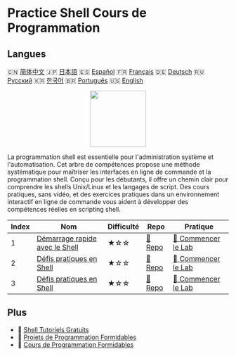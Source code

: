 # Practice Shell Cours de Programmation

## Langues

🇨🇳 [简体中文](README_zh.md) 🇯🇵 [日本語](README_ja.md) 🇪🇸 [Español](README_es.md) 🇫🇷 [Français](README_fr.md) 🇩🇪 [Deutsch](README_de.md) 🇷🇺 [Русский](README_ru.md) 🇰🇷 [한국어](README_ko.md) 🇧🇷 [Português](README_pt.md) 🇺🇸 [English](README.md) 

<div align="center">
<img width="128px" src="https://file.labex.io/path/FaVTnI4iqZP0.png">
</div>

La programmation shell est essentielle pour l'administration système et l'automatisation. Cet arbre de compétences propose une méthode systématique pour maîtriser les interfaces en ligne de commande et la programmation shell. Conçu pour les débutants, il offre un chemin clair pour comprendre les shells Unix/Linux et les langages de script. Des cours pratiques, sans vidéo, et des exercices pratiques dans un environnement interactif en ligne de commande vous aident à développer des compétences réelles en scripting shell.

|   Index | Nom                                                                                  | Difficulté   | Repo                                                               | Pratique                                                                     |
|---------|--------------------------------------------------------------------------------------|--------------|--------------------------------------------------------------------|------------------------------------------------------------------------------|
|       1 | [Démarrage rapide avec le Shell](https://labex.io/fr/courses/quick-start-with-shell) | ★☆☆          | [🔗 Repo](https://github.com/labex-labs/quick-start-with-shell)    | [🚀 Commencer le Lab](https://labex.io/fr/courses/quick-start-with-shell)    |
|       2 | [Défis pratiques en Shell](https://labex.io/fr/courses/shell-practice-challenges)    | ★☆☆          | [🔗 Repo](https://github.com/labex-labs/shell-practice-challenges) | [🚀 Commencer le Lab](https://labex.io/fr/courses/shell-practice-challenges) |
|       3 | [Défis pratiques en Shell](https://labex.io/fr/courses/shell-practice-challenges)    | ★☆☆          | [🔗 Repo](https://github.com/labex-labs/shell-practice-challenges) | [🚀 Commencer le Lab](https://labex.io/fr/courses/shell-practice-challenges) |

## Plus

- 🔗 [Shell Tutoriels Gratuits](https://github.com/labex-labs/shell-free-tutorials)
- 🔗 [Projets de Programmation Formidables](https://github.com/labex-labs/awesome-programming-projects)
- 🔗 [Cours de Programmation Formidables](https://github.com/labex-labs/awesome-programming-courses)

